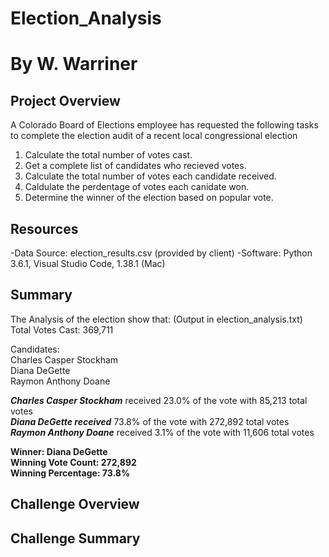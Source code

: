 # Election_Analysis
# By W. Warriner

## Project Overview
A Colorado Board of Elections employee has requested the following tasks to complete the election audit of a recent local congressional election

1. Calculate the total number of votes cast.
2. Get a complete list of candidates who recieved votes.
3. Calculate the total number of votes each candidate received.
4. Caldulate the perdentage of votes each canidate won.
5. Determine the winner of the election based on popular vote.

## Resources

-Data Source: election_results.csv (provided by client)
-Software: Python 3.6.1, Visual Studio Code, 1.38.1 (Mac)

## Summary

The Analysis of the election show that: (Output in election_analysis.txt)
Total Votes Cast: 369,711

Candidates:</br>
Charles Casper Stockham</br>
Diana DeGette</br>
Raymon Anthony Doane</br>

***Charles Casper Stockham*** received 23.0% of the vote with 85,213 total votes</br>
***Diana DeGette received*** 73.8% of the vote with 272,892 total votes</br>
***Raymon Anthony Doane*** received 3.1% of the vote with 11,606 total votes</br>

**Winner: Diana DeGette</br>
Winning Vote Count: 272,892</br>
Winning Percentage: 73.8%</br>**


## Challenge Overview

## Challenge Summary

